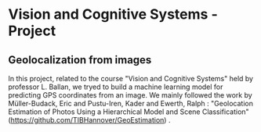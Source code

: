 # Vision and Cognitive Systems - Project
## Geolocalization from images

In this project, related to the course "Vision and Cognitive Systems" held by professor L. Ballan, we tryed to build a machine learning model for predicting GPS coordinates from an image. We mainly followed the work by Müller-Budack, Eric and Pustu-Iren, Kader and Ewerth, Ralph : "Geolocation Estimation of Photos Using a Hierarchical Model and Scene Classification" (https://github.com/TIBHannover/GeoEstimation) .


